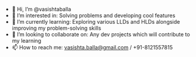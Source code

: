 - 👋 Hi, I’m @vasishtaballa
- 👀 I’m interested in: Solving problems and developing cool features
- 🌱 I’m currently learning: Exploring various LLDs and HLDs alongside improving my problem-solving skills
- 💞️ I’m looking to collaborate on: Any dev projects which will contribute to my learning
- 📫 How to reach me: vasishta.balla@gmail.com / +91-8121557815

<!---
vasishtaballa/vasishtaballa is a ✨ special ✨ repository because its `README.md` (this file) appears on your GitHub profile.
You can click the Preview link to take a look at your changes.
--->
